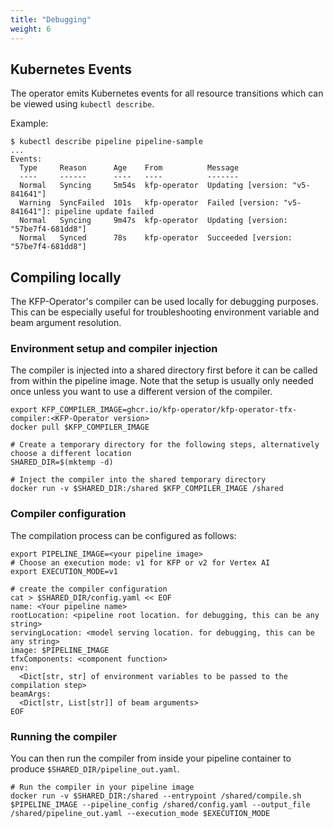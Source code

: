 ```yaml
---
title: "Debugging"
weight: 6
---
```


## Kubernetes Events

The operator emits Kubernetes events for all resource transitions which can be viewed using `kubectl describe`.

Example:

```shell 
$ kubectl describe pipeline pipeline-sample
...
Events:
  Type     Reason      Age    From          Message
  ----     ------      ----   ----          -------
  Normal   Syncing     5m54s  kfp-operator  Updating [version: "v5-841641"]
  Warning  SyncFailed  101s   kfp-operator  Failed [version: "v5-841641"]: pipeline update failed
  Normal   Syncing     9m47s  kfp-operator  Updating [version: "57be7f4-681dd8"]
  Normal   Synced      78s    kfp-operator  Succeeded [version: "57be7f4-681dd8"]
```

## Compiling locally

The KFP-Operator's compiler can be used locally for debugging purposes. This can be especially useful for troubleshooting environment variable and beam argument resolution.

### Environment setup and compiler injection

The compiler is injected into a shared directory first before it can be called from within the pipeline image.
Note that the setup is usually only needed once unless you want to use a different version of the compiler.

```shell
export KFP_COMPILER_IMAGE=ghcr.io/kfp-operator/kfp-operator-tfx-compiler:<KFP-Operator version>
docker pull $KFP_COMPILER_IMAGE

# Create a temporary directory for the following steps, alternatively choose a different location
SHARED_DIR=$(mktemp -d)

# Inject the compiler into the shared temporary directory
docker run -v $SHARED_DIR:/shared $KFP_COMPILER_IMAGE /shared
```

### Compiler configuration

The compilation process can be configured as follows:

```shell
export PIPELINE_IMAGE=<your pipeline image>
# Choose an execution mode: v1 for KFP or v2 for Vertex AI
export EXECUTION_MODE=v1

# create the compiler configuration
cat > $SHARED_DIR/config.yaml << EOF
name: <Your pipeline name>
rootLocation: <pipeline root location. for debugging, this can be any string>
servingLocation: <model serving location. for debugging, this can be any string>
image: $PIPELINE_IMAGE
tfxComponents: <component function>
env:
  <Dict[str, str] of environment variables to be passed to the compilation step>
beamArgs:
  <Dict[str, List[str]] of beam arguments>
EOF
```

### Running the compiler

You can then run the compiler from inside your pipeline container to produce `$SHARED_DIR/pipeline_out.yaml`.

```shell
# Run the compiler in your pipeline image
docker run -v $SHARED_DIR:/shared --entrypoint /shared/compile.sh $PIPELINE_IMAGE --pipeline_config /shared/config.yaml --output_file /shared/pipeline_out.yaml --execution_mode $EXECUTION_MODE
```
